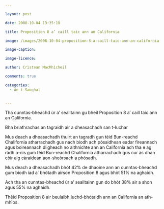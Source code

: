 ```yaml
---

layout: post

date: 2008-10-04 13:35:18

title: Proposition 8 a’ caill taic ann an California

image: /images/2008-10-04-proposition-8-a-caill-taic-ann-an-california.jpg

image-caption:

image-licence:

author: Crìstean MacMhìcheil

comments: true

categories:
  - An t-Saoghal
  

---
```


Tha cunntas-bheachd ùr a&#8217; sealltainn gu bheil Proposition 8 a&#8217; caill taic ann an California.

<!--more-->

Bha briathrachas an tagraidh air a dheasachadh san t-Iuchar

Mus deach a dheasachadh thuirt an tagradh gun tèid Bun-reachd Chalifornia atharrachadh gus nach biodh ach pòsaidhean eadar fireannach agus boireannach dligheach no aithnichte ann an California ach tha e ag ràdh a-nis gum tèid Bun-reachd Chalifornia atharrachadh gus cur às dhan còir aig càraidean aon-sheòrsach a phòsadh.

Mus deach a dheasachadh bhòt 42% de dhaoine ann an cunntas-bheachd gum biodh iad a&#8217; bhòtadh airson Proposition 8 agus bhòt 51% na aghaidh.

Ach tha an cunntas-bheachd ùr a&#8217; sealltainn gun do bhòt 38% air a shon agus 55% na aghaidh.

Thèid Proposition 8 air beulaibh luchd-bhòtaidh ann an California an ath-mhìos.
